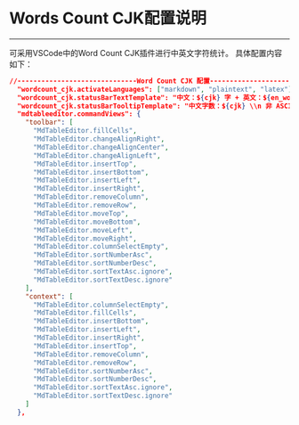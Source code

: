 <!--
 *  =======================================================================
 *  ····Y88b···d88P················888b·····d888·d8b·······················
 *  ·····Y88b·d88P·················8888b···d8888·Y8P·······················
 *  ······Y88o88P··················88888b·d88888···························
 *  ·······Y888P··8888b···88888b···888Y88888P888·888·88888b·····d88b·······
 *  ········888······"88b·888·"88b·888·Y888P·888·888·888·"88b·d88P"88b·····
 *  ········888···d888888·888··888·888··Y8P··888·888·888··888·888··888·····
 *  ········888··888··888·888··888·888···"···888·888·888··888·Y88b·888·····
 *  ········888··"Y888888·888··888·888·······888·888·888··888··"Y88888·····
 *  ·······························································888·····
 *  ··························································Y8b·d88P·····
 *  ···························································"Y88P"······
 *  =======================================================================
 * 
 *  -----------------------------------------------------------------------
 * Author       : 焱铭
 * Date         : 2023-07-30 15:28:59 +0800
 * LastEditTime : 2023-07-30 15:30:56 +0800
 * Github       : https://github.com/YanMing-lxb/
 * FilePath     : \YM-VSCode-Configurations-for-LaTeX\Docs\Words Count CJK配置说明.md
 * Description  : 
 *  -----------------------------------------------------------------------
 -->

# Words Count CJK配置说明
---
可采用VSCode中的Word Count CJK插件进行中英文字符统计。
具体配置内容如下：
```json
//------------------------------Word Count CJK 配置----------------------------------
  "wordcount_cjk.activateLanguages": ["markdown", "plaintext", "latex"],
  "wordcount_cjk.statusBarTextTemplate": "中文：${cjk} 字 + 英文：${en_words} 词",
  "wordcount_cjk.statusBarTooltipTemplate": "中文字数：${cjk} \\n 非 ASCII 字符数：\\t${total - ascii} \\n 英文单词数：${en_words} \\n 非空白字符数：${total - whitespace} \\n 总字符数：${total}",
  "mdtableeditor.commandViews": {
    "toolbar": [
      "MdTableEditor.fillCells",
      "MdTableEditor.changeAlignRight",
      "MdTableEditor.changeAlignCenter",
      "MdTableEditor.changeAlignLeft",
      "MdTableEditor.insertTop",
      "MdTableEditor.insertBottom",
      "MdTableEditor.insertLeft",
      "MdTableEditor.insertRight",
      "MdTableEditor.removeColumn",
      "MdTableEditor.removeRow",
      "MdTableEditor.moveTop",
      "MdTableEditor.moveBottom",
      "MdTableEditor.moveLeft",
      "MdTableEditor.moveRight",
      "MdTableEditor.columnSelectEmpty",
      "MdTableEditor.sortNumberAsc",
      "MdTableEditor.sortNumberDesc",
      "MdTableEditor.sortTextAsc.ignore",
      "MdTableEditor.sortTextDesc.ignore"
    ],
    "context": [
      "MdTableEditor.columnSelectEmpty",
      "MdTableEditor.fillCells",
      "MdTableEditor.insertBottom",
      "MdTableEditor.insertLeft",
      "MdTableEditor.insertRight",
      "MdTableEditor.insertTop",
      "MdTableEditor.removeColumn",
      "MdTableEditor.removeRow",
      "MdTableEditor.sortNumberAsc",
      "MdTableEditor.sortNumberDesc",
      "MdTableEditor.sortTextAsc.ignore",
      "MdTableEditor.sortTextDesc.ignore"
    ]
  },
  ```